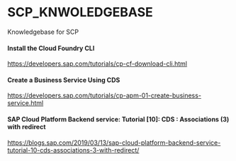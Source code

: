 # SCP_KNWOLEDGEBASE
Knowledgebase for SCP


#### Install the Cloud Foundry CLI
https://developers.sap.com/tutorials/cp-cf-download-cli.html


#### Create a Business Service Using CDS
https://developers.sap.com/tutorials/cp-apm-01-create-business-service.html


#### SAP Cloud Platform Backend service: Tutorial [10]: CDS : Associations (3) with redirect
https://blogs.sap.com/2019/03/13/sap-cloud-platform-backend-service-tutorial-10-cds-associations-3-with-redirect/
